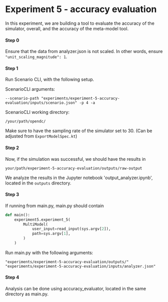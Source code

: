 # Experiment 5 - accuracy evaluation

In this experiment, we are building a tool to evaluate the accuracy of the simulator, overall, and the 
accuracy of the meta-model tool.

#### Step 0
Ensure that the data from analyzer.json is not scaled. In other words, ensure ```"unit_scaling_magnitude": 1```.

#### Step 1
Run Scenario CLI, with the following setup.

ScenarioCLI arguments:
```
--scenario-path "experiments/experiment-5-accuracy-evaluation/inputs/scenario.json" -p 4 -a
```

ScenarioCLI working directory:
```
/your/path/opendc/
```

Make sure to have the sampling rate of the simulator set to 30. (Can be adjusted from ```ExportModelSpec.kt```)

#### Step 2
Now, if the simulation was successful, we should have the results in 
```
your/path/experiment-5-accuracy-evaluation/outputs/raw-output
```

We analyze the results in the Jupyter notebook 'output_analyzer.ipynb', located in the ```outputs``` directory.

#### Step 3
If running from main.py, main.py should contain
```python
def main():
    experiment5.experiment_5(
        MultiModel(
            user_input=read_input(sys.argv[2]),
            path=sys.argv[1],
        )
    )
```

Run main.py with the following arguments:
```
"experiments/experiment-5-accuracy-evaluation/outputs/" "experiments/experiment-5-accuracy-evaluation/inputs/analyzer.json"
```

#### Step 4
Analysis can be done using accuracy_evaluator, located in the same directory as main.py.
